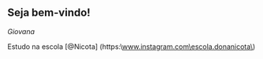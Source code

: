 ## Seja bem-vindo! 
_Giovana_

Estudo na escola [@Nicota] (https:\\www.instagram.com\escola.donanicota\)   

